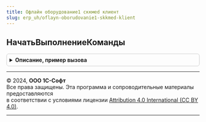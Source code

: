```yaml
---
title: Офлайн оборудование1 сккмed клиент
slug: erp_uh/oflayn-oborudovanie1-skkmed-klient
---
```



## НачатьВыполнениеКоманды
<details style="margin: 1em 0; padding: 0.5em; border: 1px solid #ccc; border-radius: 6px;">

<summary style="font-weight: bold; cursor: pointer;">Описание, пример вызова</summary>

```bsl

// Процедура начинает выполнение команды, обрабатывает и перенаправляет на исполнение команду к драйверу.
//
// Параметры:
//  ОповещениеПриЗавершении - ОписаниеОповещения
//  Команда - Строка
//  ВходныеПараметры - Структура - Может быть передано неопределено
//  ОбъектДрайвера - Структура
//  Параметры - Структура
//  ПараметрыПодключения - Структура
//
Процедура НачатьВыполнениеКоманды(ОповещениеПриЗавершении, Команда, ВходныеПараметры, ОбъектДрайвера, Параметры, ПараметрыПодключения = Неопределено) Экспорт
```

Пример вызова
```bsl
ОфлайнОборудование1СККМEDКлиент.НачатьВыполнениеКоманды(ОповещениеПриЗавершении, Команда, ВходныеПараметры, ОбъектДрайвера, Параметры, ПараметрыПодключения);
```
</details>

---

© 2024, **ООО 1С-Софт**  
Все права защищены. Эта программа и сопроводительные материалы предоставляются  
в соответствии с условиями лицензии [Attribution 4.0 International (CC BY 4.0)](https://creativecommons.org/licenses/by/4.0/legalcode).

---
